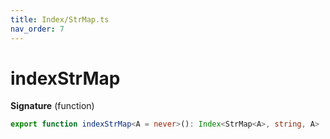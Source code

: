 ```yaml
---
title: Index/StrMap.ts
nav_order: 7
---
```


# indexStrMap

**Signature** (function)

```ts
export function indexStrMap<A = never>(): Index<StrMap<A>, string, A>
```
